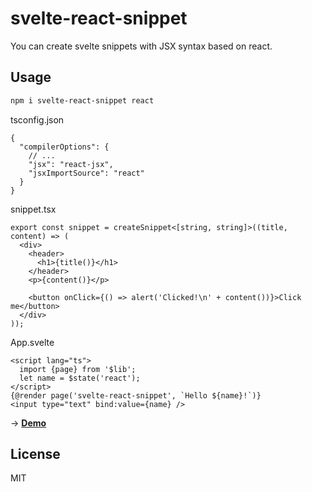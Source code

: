 # svelte-react-snippet

You can create svelte snippets with JSX syntax based on react.

## Usage

```sh
npm i svelte-react-snippet react
```

tsconfig.json

```jsonc
{
  "compilerOptions": {
    // ...
    "jsx": "react-jsx",
    "jsxImportSource": "react"
  }
}
```

snippet.tsx

```tsx
export const snippet = createSnippet<[string, string]>((title, content) => (
  <div>
    <header>
      <h1>{title()}</h1>
    </header>
    <p>{content()}</p>

    <button onClick={() => alert('Clicked!\n' + content())}>Click me</button>
  </div>
));
```

App.svelte

```svelte
<script lang="ts">
  import {page} from '$lib';
  let name = $state('react');
</script>
{@render page('svelte-react-snippet', `Hello ${name}!`)}
<input type="text" bind:value={name} />
```

→ **[Demo](https://ssssota.github.io/svelte-react-snippet/)**

## License

MIT
